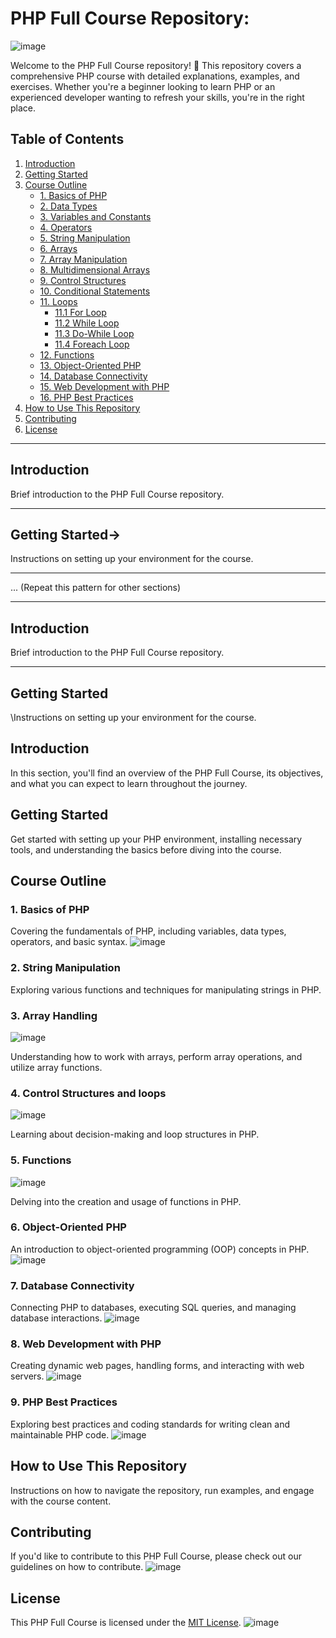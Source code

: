 
# PHP Full Course Repository:
![image](https://th.bing.com/th/id/OIP.aiBlj3dnIr2u6RknVn_PsQHaEK?rs=1&pid=ImgDetMain)

Welcome to the PHP Full Course repository! 🚀 This repository covers a comprehensive PHP course with detailed explanations, examples, and exercises. Whether you're a beginner looking to learn PHP or an experienced developer wanting to refresh your skills, you're in the right place.

## Table of Contents

1. [Introduction](#introduction)
2. [Getting Started](#getting-started)
3. [Course Outline](#course-outline)
   - [1. Basics of PHP](#1-basics-of-php)
   - [2. Data Types](#2-data-types)
   - [3. Variables and Constants](#3-variables-and-constants)
   - [4. Operators](#4-operators)
   - [5. String Manipulation](#5-string-manipulation)
   - [6. Arrays](#6-arrays)
   - [7. Array Manipulation](#7-array-manipulation)
   - [8. Multidimensional Arrays](#8-multidimensional-arrays)
   - [9. Control Structures](#9-control-structures)
   - [10. Conditional Statements](#10-conditional-statements)
   - [11. Loops](#11-loops)
      - [11.1 For Loop](#111-for-loop)
      - [11.2 While Loop](#112-while-loop)
      - [11.3 Do-While Loop](#113-do-while-loop)
      - [11.4 Foreach Loop](#114-foreach-loop)
   - [12. Functions](#12-functions)
   - [13. Object-Oriented PHP](#13-object-oriented-php)
   - [14. Database Connectivity](#14-database-connectivity)
   - [15. Web Development with PHP](#15-web-development-with-php)
   - [16. PHP Best Practices](#16-php-best-practices)
4. [How to Use This Repository](#how-to-use-this-repository)
5. [Contributing](#contributing)
6. [License](#license)

---

## Introduction

Brief introduction to the PHP Full Course repository.

---

## Getting Started->

Instructions on setting up your environment for the course.

---

... (Repeat this pattern for other sections)


---

## Introduction


Brief introduction to the PHP Full Course repository.

---

## Getting Started

\Instructions on setting up your environment for the course.



## Introduction

In this section, you'll find an overview of the PHP Full Course, its objectives, and what you can expect to learn throughout the journey.

## Getting Started

Get started with setting up your PHP environment, installing necessary tools, and understanding the basics before diving into the course.

## Course Outline

### 1. Basics of PHP

Covering the fundamentals of PHP, including variables, data types, operators, and basic syntax.
![image](https://th.bing.com/th/id/OIP.n80hwWFXAYrtZyW-xgKU6QHaEK?w=286&h=180&c=7&r=0&o=5&pid=1.7)

### 2. String Manipulation

Exploring various functions and techniques for manipulating strings in PHP.

### 3. Array Handling
![image](https://miro.medium.com/max/1006/1*HJY_2vNKkNkqRQhLZcYlyg.png)


Understanding how to work with arrays, perform array operations, and utilize array functions.

### 4. Control Structures and loops
![image](https://th.bing.com/th/id/OIP.oa46elvQM-LOJPX36oXu4gHaFP?w=210&h=180&c=7&r=0&o=5&pid=1.7)

Learning about decision-making and loop structures in PHP.

### 5. Functions
![image](https://www.grc.nasa.gov/www/BGH/Images/function.gif)

Delving into the creation and usage of functions in PHP.

### 6. Object-Oriented PHP

An introduction to object-oriented programming (OOP) concepts in PHP.
![image](https://th.bing.com/th/id/OIP.0p2Z-lQPKQCL9nSOd84yxwHaEK?pid=ImgDet&w=186&h=105&c=7)

### 7. Database Connectivity

Connecting PHP to databases, executing SQL queries, and managing database interactions.
![image](https://th.bing.com/th/id/OIP.jETM5rjmI_UV_dXVHkz3xQAAAA?rs=1&pid=ImgDetMain)

### 8. Web Development with PHP

Creating dynamic web pages, handling forms, and interacting with web servers.
![image](https://th.bing.com/th/id/OIP.MfpgrzQPwdIRTN120-OnAQHaDo?w=325&h=171&c=7&r=0&o=5&pid=1.7)

### 9. PHP Best Practices

Exploring best practices and coding standards for writing clean and maintainable PHP code.
![image](https://th.bing.com/th/id/OIP.03oQ7SJl5BlWlCYx7X0RzQHaEO?w=255&h=180&c=7&r=0&o=5&pid=1.7)

## How to Use This Repository

Instructions on how to navigate the repository, run examples, and engage with the course content.
## Contributing

If you'd like to contribute to this PHP Full Course, please check out our guidelines on how to contribute.
![image](https://th.bing.com/th/id/OIP.zEPjMsoM54coVINA0k8ovQHaD4?w=328&h=180&c=7&r=0&o=5&pid=1.7)


## License

This PHP Full Course is licensed under the [MIT License](LICENSE).
![image](https://th.bing.com/th/id/OIP.7CWWfa2FnM6g01B0Eo70_QHaLd?pid=ImgDet&w=186&h=287&c=7)
